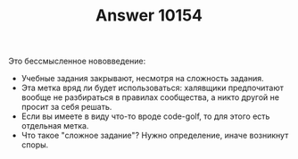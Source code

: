 ﻿---
title: "Answer 10154"
se.owner.user_id: 337540
se.owner.display_name: "Victor VosMottor thanks Monica"
se.owner.link: "https://ru.meta.stackoverflow.com/users/337540/victor-vosmottor-thanks-monica"
se.answer_id: 10154
se.question_id: 10153
se.post_type: answer
se.score: 3
se.is_accepted: False
---
<p>Это бессмысленное нововведение:</p>

<ul>
<li>Учебные задания закрывают, несмотря на сложность задания.</li>
<li>Эта метка вряд ли будет использоваться: халявщики предпочитают вообще не разбираться в правилах сообщества, а никто другой не просит за себя решать.</li>
<li>Если вы имеете в виду что-то вроде code-golf, то для этого есть отдельная метка.</li>
<li>Что такое "сложное задание"? Нужно определение, иначе возникнут споры.</li>
</ul>
